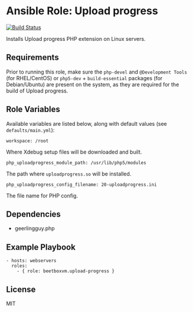 # Ansible Role: Upload progress

[![Build Status](https://travis-ci.org/thom8/ansible-role-php-upload-progress.svg?branch=master)](https://travis-ci.org/thom8/ansible-role-php-upload-progress)

Installs Upload progress PHP extension on Linux servers.

## Requirements

Prior to running this role, make sure the `php-devel` and `@Development Tools` (for RHEL/CentOS) or `php5-dev` + `build-essential` packages (for Debian/Ubuntu) are present on the system, as they are required for the build of Upload progress.

## Role Variables

Available variables are listed below, along with default values (see `defaults/main.yml`):

    workspace: /root

Where Xdebug setup files will be downloaded and built.

    php_uploadprogress_module_path: /usr/lib/php5/modules
    
The path where `uploadprogress.so` will be installed.
    
    php_uploadprogress_config_filename: 20-uploadprogress.ini
    
The file name for PHP config.

## Dependencies

  - geerlingguy.php

## Example Playbook

    - hosts: webservers
      roles:
        - { role: beetboxvm.upload-progress }

## License

MIT
